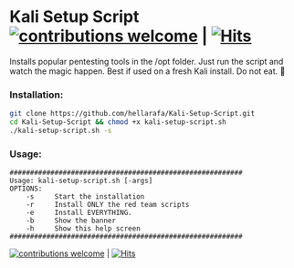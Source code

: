 # Kali Setup Script [![contributions welcome](https://img.shields.io/badge/contributions-welcome-brightgreen.svg?style=flat)](https://github.com/hellarafa/Kali-Setup-Script/issues) | [![Hits](http://hits.dwyl.com/{hellarafa}/{Kali-Setup-Script}.svg)](http://hits.dwyl.com/{hellarafa}/{Kali-Setup-Script})


Installs popular pentesting tools in the /opt folder. Just run the script and watch the magic happen. Best if used on a fresh Kali install. Do not eat. :100:

### Installation:
```bash
git clone https://github.com/hellarafa/Kali-Setup-Script.git
cd Kali-Setup-Script && chmod +x kali-setup-script.sh
./kali-setup-script.sh -s
```

### Usage:
```
#########################################################
Usage: kali-setup-script.sh [-args]
OPTIONS:
    -s     Start the installation
    -r     Install ONLY the red team scripts
    -e     Install EVERYTHING.
    -b     Show the banner
    -h     Show this help screen
#########################################################
```
[![contributions welcome](https://img.shields.io/badge/contributions-welcome-brightgreen.svg?style=flat)](https://github.com/hellarafa/Kali-Setup-Script/issues) | [![Hits](http://hits.dwyl.com/{hellarafa}/{Kali-Setup-Script}.svg)](http://hits.dwyl.com/{hellarafa}/{Kali-Setup-Script})

